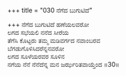 +++
title = "030 ನೆಗೆದ ಬುಗುಟಿದೆ"

+++
ನೆಗೆದ ಬುಗುಟಿದೆ ಹಣೆಯಲವರೋ  
ಲಗದ ಸಭೆಯಲಿ ನನೆದ ಸೀರೆಯ  
ತೆಗೆಸಿ ಕೊಟ್ಟರು ತಮ್ಮ ಮಡಿವರ್ಗದ ನವಾಂಬರವ  
ಬೆಗಡುಗೊಳಿಸಿದರೆನ್ನನವರೋ  
ಲಗದ ಸೂಳೆಯರವರ ಸೂಳಿನ  
ನಗೆಯ ನೆನೆ ನೆನೆದೆನ್ನ ಮನ ಜರ್ಝರಿತವಾಯ್ತೆಂದ   ॥30॥